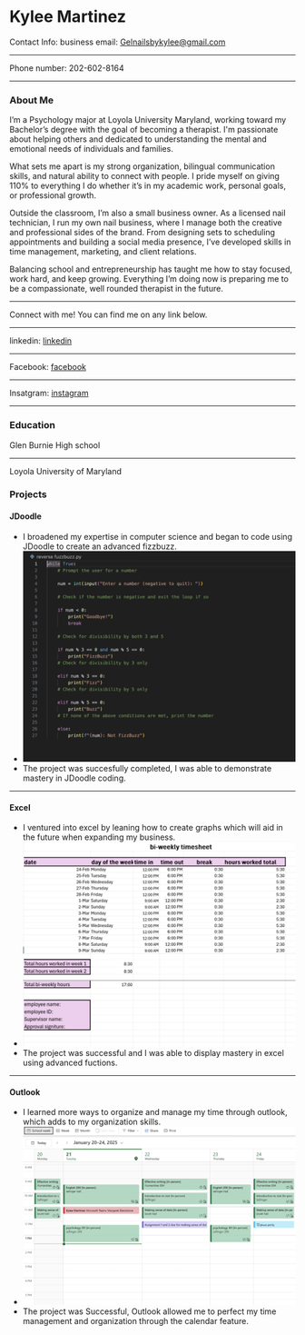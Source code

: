 

# Kylee Martinez
Contact Info:
business email: Gelnailsbykylee@gmail.com

***

Phone number: 202-602-8164

***

### About Me 
I’m a Psychology major at Loyola University Maryland, working toward my Bachelor’s degree with the goal of becoming a therapist. I'm passionate about helping others and dedicated to understanding the mental and emotional needs of individuals and families.

What sets me apart is my strong organization, bilingual communication skills, and natural ability to connect with people. I pride myself on giving 110% to everything I do whether it’s in my academic work, personal goals, or professional growth.

Outside the classroom, I’m also a small business owner. As a licensed nail technician, I run my own nail business, where I manage both the creative and professional sides of the brand. From designing sets to scheduling appointments and building a social media presence, I’ve developed skills in time management, marketing, and client relations.

Balancing school and entrepreneurship has taught me how to stay focused, work hard, and keep growing. Everything I’m doing now is preparing me to be a compassionate, well rounded therapist in the future.

***

Connect with me! You can find me on any link below.
***

 linkedin: [linkedin](https://www.linkedin.com/in/kylee-martinez-337b132a8/)

***

 Facebook: [facebook](https://www.facebook.com/profile.php?id=61573023647434)

***

Insatgram: [instagram](https://www.instagram.com/gelnailsbyky/)

***

### Education 
Glen Burnie High school

***

Loyola University of Maryland 



### Projects

#### JDoodle
 - I broadened my expertise in computer science and began to code using JDoodle to create an advanced fizzbuzz.
 - ![project](/images/fizzbuzz.png)
 - The project was succesfully completed, I was able to demonstrate mastery in JDoodle coding.

***

#### Excel
 - I ventured into excel by leaning how to create graphs which will aid in the future when expanding my business.
 - ![project](/images/sheet.png)
 - The project was successful and I was able to display mastery in excel using advanced fuctions.
 
***

#### Outlook
 - I learned more ways to organize and manage my time through outlook, which adds to my organization skills.
 - ![project](/images/calendar.png)
 - The project was Successful, Outlook allowed me to perfect my time management and organization through the calendar feature.
